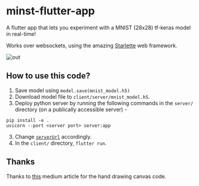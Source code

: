 # minst-flutter-app

A flutter app that lets you experiment with a MNIST (28x28) tf-keras model in real-time!

Works over websockets, using the amazing [Starlette](https://www.starlette.io/) web framework.

![out](https://user-images.githubusercontent.com/19492893/68985653-144ff380-083e-11ea-9cee-8c260e558fc9.gif)


## How to use this code?
1. Save model using `model.save(mnist_model.h5)`
2. Download model file to `client/server/mnist_model.h5`.
3. Deploy python server by running the following commands in the `server/` directory (on a publically accessible server) -
```
pip install -e .
uvicorn --port <server port> server:app
```
3. Change [`serverUrl`](https://github.com/scientifichackers/minst-flutter-app/blob/c7470999a0608706ca24daae1207c1ceac5af6a2/client/lib/src/constants.dart#L25) accordingly.
4. In the `client/` directory, `flutter run`.

## Thanks

Thanks to [this](https://github.com/sergiofraile/when_flutter_meets_tensorflow_part_4) medium article for the hand drawing canvas code.
